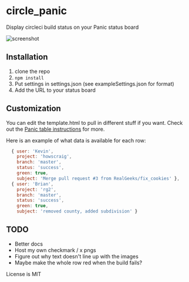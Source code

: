 circle_panic
============

Display circleci build status on your Panic status board

![screenshot](http://i.imgur.com/tpwXTDF.png)

## Installation

1. clone the repo
2. `npm install`
3. Put settings in settings.json (see exampleSettings.json for format)
4. Add the URL to your status board

## Customization

You can edit the template.html to pull in different stuff if you want.  Check out the [Panic table instructions](https://panic.com/statusboard/docs/table_tutorial.pdf) for more.

Here is an example of what data is available for each row:

```javascript
  { user: 'Kevin',
    project: 'howscraig',
    branch: 'master',
    status: 'success',
    green: true,
    subject: 'Merge pull request #3 from RealGeeks/fix_cookies' },
  { user: 'Brian',
    project: 'rg2',
    branch: 'master',
    status: 'success',
    green: true,
    subject: 'removed county, added subdivision' }
```

## TODO

* Better docs
* Host my own checkmark / x pngs
* Figure out why text doesn't line up with the images
* Maybe make the whole row red when the build fails?

License is MIT
